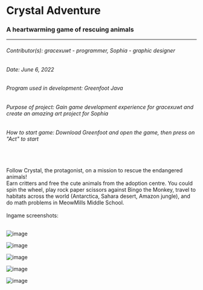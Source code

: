 # Crystal Adventure
### A heartwarming game of rescuing animals
 
 _____________________________________________________________________
###### Contributor(s): gracexuwt - programmer, Sophia - graphic designer
###### Date: June 6, 2022
###### Program used in development: Greenfoot Java
###### Purpose of project: Gain game development experience for gracexuwt and create an amazing art project for Sophia
###### How to start game: Download Greenfoot and open the game, then press on "Act" to start
<br/>
<br/>
Follow Crystal, the protagonist, on a mission to rescue the endangered animals!
<br/>
Earn critters and free the cute animals from the adoption centre. You could spin the wheel, play rock paper scissors against Bingo the Monkey, travel to habitats across the world (Antarctica, Sahara desert, Amazon jungle), and do math problems in MeowMills Middle School.
<br/>
<br/>
Ingame screenshots:
<br/>
<br/>

![image](https://user-images.githubusercontent.com/92956740/210129564-92674ab4-2147-4145-b6b3-d1a171779693.png)

![image](https://user-images.githubusercontent.com/92956740/210129581-c6b1b04e-fb54-45ee-a891-cdce8eef590f.png)

![image](https://user-images.githubusercontent.com/92956740/210129594-0504cfe4-da61-47ff-a39b-6b43e98cb896.png)

![image](https://user-images.githubusercontent.com/92956740/210129605-9316886a-2a3c-4fbe-82c8-18ff9a4eb0ee.png)

![image](https://user-images.githubusercontent.com/92956740/210129617-797404ac-95f3-4777-8e3a-12d2e838d6da.png)
